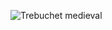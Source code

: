 ![Trebuchet medieval](https://www.google.com/url?sa=i&url=https%3A%2F%2Fwww.meisterdrucke.es%2Fimpresion-art%25C3%25ADstica%2FEuropean-School%2F1096582%2FTrabuquete-medieval.html&psig=AOvVaw0yyFFrL8Zo9ZjSx5Gq0jQ3&ust=1760771968503000&source=images&cd=vfe&opi=89978449&ved=0CBUQjRxqFwoTCIi5z_HYqpADFQAAAAAdAAAAABAE "Arma de asedio, Trebuchet Medieval")